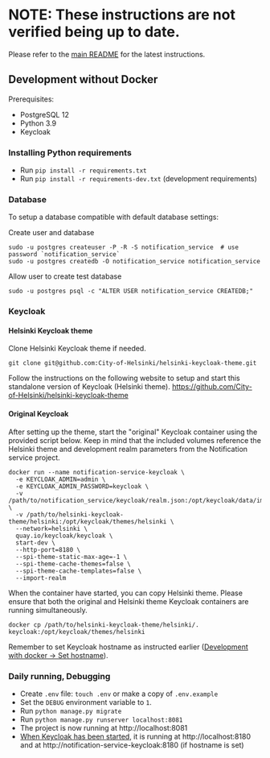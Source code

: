 # NOTE: These instructions are not verified being up to date.

Please refer to the [main README](/README.md) for the latest instructions.

## Development without Docker

Prerequisites:

* PostgreSQL 12
* Python 3.9
* Keycloak

### Installing Python requirements

* Run `pip install -r requirements.txt`
* Run `pip install -r requirements-dev.txt` (development requirements)

### Database

To setup a database compatible with default database settings:

Create user and database

    sudo -u postgres createuser -P -R -S notification_service  # use password `notification_service`
    sudo -u postgres createdb -O notification_service notification_service

Allow user to create test database

    sudo -u postgres psql -c "ALTER USER notification_service CREATEDB;"

### Keycloak

#### Helsinki Keycloak theme

Clone Helsinki Keycloak theme if needed.

    git clone git@github.com:City-of-Helsinki/helsinki-keycloak-theme.git

Follow the instructions on the following website to setup and start this standalone version of Keycloak (Helsinki theme). https://github.com/City-of-Helsinki/helsinki-keycloak-theme

#### Original Keycloak

After setting up the theme, start the "original" Keycloak container using the provided script below. Keep in mind that the included volumes reference the Helsinki theme and development realm parameters from the Notification service project.

```
docker run --name notification-service-keycloak \
  -e KEYCLOAK_ADMIN=admin \
  -e KEYCLOAK_ADMIN_PASSWORD=keycloak \
  -v /path/to/notification_service/keycloak/realm.json:/opt/keycloak/data/import/realm.json \
  -v /path/to/helsinki-keycloak-theme/helsinki:/opt/keycloak/themes/helsinki \
  --network=helsinki \
  quay.io/keycloak/keycloak \
  start-dev \
  --http-port=8180 \
  --spi-theme-static-max-age=-1 \
  --spi-theme-cache-themes=false \
  --spi-theme-cache-templates=false \
  --import-realm
```

When the container have started, you can copy Helsinki theme. Please ensure that both the original and Helsinki theme Keycloak containers are running simultaneously.

    docker cp /path/to/helsinki-keycloak-theme/helsinki/. keycloak:/opt/keycloak/themes/helsinki

Remember to set Keycloak hostname as instructed earlier ([Development with docker -> Set hostname](#development-with-docker)).

### Daily running, Debugging

* Create `.env` file: `touch .env` or make a copy of `.env.example`
* Set the `DEBUG` environment variable to `1`.
* Run `python manage.py migrate`
* Run `python manage.py runserver localhost:8081`
* The project is now running at http://localhost:8081
* [When Keycloak has been started](#original-keycloak), it is running at http://localhost:8180 and at http://notification-service-keycloak:8180 (if hostname is set)
